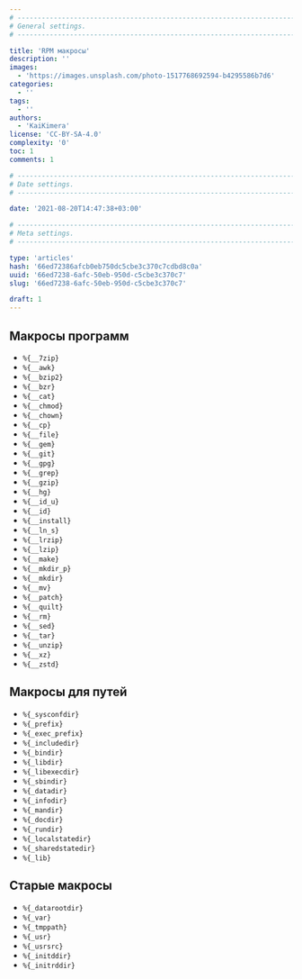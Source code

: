 ```yaml
---
# -------------------------------------------------------------------------------------------------------------------- #
# General settings.
# -------------------------------------------------------------------------------------------------------------------- #

title: 'RPM макросы'
description: ''
images:
  - 'https://images.unsplash.com/photo-1517768692594-b4295586b7d6'
categories:
  - ''
tags:
  - ''
authors:
  - 'KaiKimera'
license: 'CC-BY-SA-4.0'
complexity: '0'
toc: 1
comments: 1

# -------------------------------------------------------------------------------------------------------------------- #
# Date settings.
# -------------------------------------------------------------------------------------------------------------------- #

date: '2021-08-20T14:47:38+03:00'

# -------------------------------------------------------------------------------------------------------------------- #
# Meta settings.
# -------------------------------------------------------------------------------------------------------------------- #

type: 'articles'
hash: '66ed72386afcb0eb750dc5cbe3c370c7cdbd8c0a'
uuid: '66ed7238-6afc-50eb-950d-c5cbe3c370c7'
slug: '66ed7238-6afc-50eb-950d-c5cbe3c370c7'

draft: 1
---
```


<!--more-->

## Макросы программ

- `%{__7zip}`
- `%{__awk}`
- `%{__bzip2}`
- `%{__bzr}`
- `%{__cat}`
- `%{__chmod}`
- `%{__chown}`
- `%{__cp}`
- `%{__file}`
- `%{__gem}`
- `%{__git}`
- `%{__gpg}`
- `%{__grep}`
- `%{__gzip}`
- `%{__hg}`
- `%{__id_u}`
- `%{__id}`
- `%{__install}`
- `%{__ln_s}`
- `%{__lrzip}`
- `%{__lzip}`
- `%{__make}`
- `%{__mkdir_p}`
- `%{__mkdir}`
- `%{__mv}`
- `%{__patch}`
- `%{__quilt}`
- `%{__rm}`
- `%{__sed}`
- `%{__tar}`
- `%{__unzip}`
- `%{__xz}`
- `%{__zstd}`

## Макросы для путей

- `%{_sysconfdir}`
- `%{_prefix}`
- `%{_exec_prefix}`
- `%{_includedir}`
- `%{_bindir}`
- `%{_libdir}`
- `%{_libexecdir}`
- `%{_sbindir}`
- `%{_datadir}`
- `%{_infodir}`
- `%{_mandir}`
- `%{_docdir}`
- `%{_rundir}`
- `%{_localstatedir}`
- `%{_sharedstatedir}`
- `%{_lib}`

## Старые макросы

- `%{_datarootdir}`
- `%{_var}`
- `%{_tmppath}`
- `%{_usr}`
- `%{_usrsrc}`
- `%{_initddir}`
- `%{_initrddir}`

